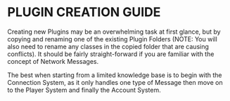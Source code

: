 # PLUGIN CREATION GUIDE

Creating new Plugins may be an overwhelming task at first glance, but by copying and renaming one of the existing Plugin Folders (NOTE: You will also need to rename any classes in the copied folder that are causing conflicts). It should be fairly straight-forward if you are familiar with the concept of Network Messages.

The best when starting from a limited knowledge base is to begin with the Connection System, as it only handles one type of Message then move on to the Player System and finally the Account System.

